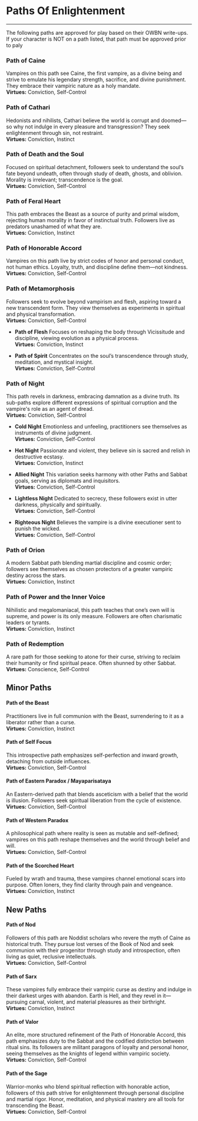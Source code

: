 # Paths Of Enlightenment

-----

The following paths are approved for play based on their OWBN write-ups. If your character is NOT on a path listed, that path must be approved prior to paly

### Path of Caine  
Vampires on this path see Caine, the first vampire, as a divine being and strive to emulate his legendary strength, sacrifice, and divine punishment. They embrace their vampiric nature as a holy mandate.  
**Virtues:** Conviction, Self-Control

### Path of Cathari  
Hedonists and nihilists, Cathari believe the world is corrupt and doomed—so why not indulge in every pleasure and transgression? They seek enlightenment through sin, not restraint.  
**Virtues:** Conviction, Instinct

### Path of Death and the Soul  
Focused on spiritual detachment, followers seek to understand the soul’s fate beyond undeath, often through study of death, ghosts, and oblivion. Morality is irrelevant; transcendence is the goal.  
**Virtues:** Conviction, Self-Control

### Path of Feral Heart  
This path embraces the Beast as a source of purity and primal wisdom, rejecting human morality in favor of instinctual truth. Followers live as predators unashamed of what they are.  
**Virtues:** Conviction, Instinct

### Path of Honorable Accord  
Vampires on this path live by strict codes of honor and personal conduct, not human ethics. Loyalty, truth, and discipline define them—not kindness.  
**Virtues:** Conviction, Self-Control

### Path of Metamorphosis  
Followers seek to evolve beyond vampirism and flesh, aspiring toward a new transcendent form. They view themselves as experiments in spiritual and physical transformation.  
**Virtues:** Conviction, Self-Control  

- **Path of Flesh** Focuses on reshaping the body through Vicissitude and discipline, viewing evolution as a physical process.  
    **Virtues:** Conviction, Instinct  

- **Path of Spirit** Concentrates on the soul’s transcendence through study, meditation, and mystical insight.  
    **Virtues:** Conviction, Self-Control

### Path of Night  
This path revels in darkness, embracing damnation as a divine truth. Its sub-paths explore different expressions of spiritual corruption and the vampire's role as an agent of dread.  
**Virtues:** Conviction, Self-Control  

- **Cold Night** Emotionless and unfeeling, practitioners see themselves as instruments of divine judgment.  
    **Virtues:** Conviction, Self-Control  

- **Hot Night** Passionate and violent, they believe sin is sacred and relish in destructive ecstasy.  
    **Virtues:** Conviction, Instinct  

- **Allied Night** This variation seeks harmony with other Paths and Sabbat goals, serving as diplomats and inquisitors.  
    **Virtues:** Conviction, Self-Control  

- **Lightless Night** Dedicated to secrecy, these followers exist in utter darkness, physically and spiritually.  
    **Virtues:** Conviction, Self-Control  

- **Righteous Night** Believes the vampire is a divine executioner sent to punish the wicked.  
    **Virtues:** Conviction, Self-Control

### Path of Orion  
A modern Sabbat path blending martial discipline and cosmic order; followers see themselves as chosen protectors of a greater vampiric destiny across the stars.  
**Virtues:** Conviction, Instinct

### Path of Power and the Inner Voice  
Nihilistic and megalomaniacal, this path teaches that one’s own will is supreme, and power is its only measure. Followers are often charismatic leaders or tyrants.  
**Virtues:** Conviction, Instinct

### Path of Redemption  
A rare path for those seeking to atone for their curse, striving to reclaim their humanity or find spiritual peace. Often shunned by other Sabbat.  
**Virtues:** Conscience, Self-Control

## Minor Paths

#### Path of the Beast
Practitioners live in full communion with the Beast, surrendering to it as a liberator rather than a curse.  
**Virtues:** Conviction, Instinct

#### Path of Self Focus
This introspective path emphasizes self-perfection and inward growth, detaching from outside influences.  
**Virtues:** Conviction, Self-Control

#### Path of Eastern Paradox / Mayaparisataya
An Eastern-derived path that blends asceticism with a belief that the world is illusion. Followers seek spiritual liberation from the cycle of existence.  
**Virtues:** Conviction, Self-Control

#### Path of Western Paradox
A philosophical path where reality is seen as mutable and self-defined; vampires on this path reshape themselves and the world through belief and will.  
**Virtues:** Conviction, Self-Control

#### Path of the Scorched Heart
Fueled by wrath and trauma, these vampires channel emotional scars into purpose. Often loners, they find clarity through pain and vengeance.  
**Virtues:** Conviction, Instinct

## New Paths

#### Path of Nod  
Followers of this path are Noddist scholars who revere the myth of Caine as historical truth. They pursue lost verses of the Book of Nod and seek communion with their progenitor through study and introspection, often living as quiet, reclusive intellectuals.  
**Virtues:** Conviction, Self-Control

#### Path of Sarx  
These vampires fully embrace their vampiric curse as destiny and indulge in their darkest urges with abandon. Earth is Hell, and they revel in it—pursuing carnal, violent, and material pleasures as their birthright.  
**Virtues:** Conviction, Instinct

#### Path of Valor
An elite, more structured refinement of the Path of Honorable Accord, this path emphasizes duty to the Sabbat and the codified distinction between ritual sins. Its followers are militant paragons of loyalty and personal honor, seeing themselves as the knights of legend within vampiric society.  
**Virtues:** Conviction, Self-Control

#### Path of the Sage  
Warrior-monks who blend spiritual reflection with honorable action, followers of this path strive for enlightenment through personal discipline and martial rigor. Honor, meditation, and physical mastery are all tools for transcending the Beast.  
**Virtues:** Conviction, Self-Control